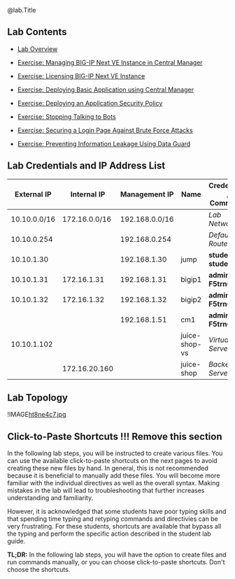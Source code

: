 @lab.Title

## Lab Contents

- [Lab Overview](#lab-overview)

- [Exercise: Managing BIG-IP Next VE Instance in Central Manager](#lab-1-managing-big-ip-next-ve-instance-in-central-manager)

- [Exercise: Licensing BIG-IP Next VE Instance](#lab-2-licensing-big-ip-next-ve-instance)

- [Exercise: Deploying Basic Application using Central Manager](#lab-3-deploying-basic-application-using-central-manager)

- [Exercise: Deploying an Application Security Policy](#lab-4-deploying-an-application-security-policy)

- [Exercise: Stopping Talking to Bots](#lab-5-stopping-talking-to-bots)

- [Exercise: Securing a Login Page Against Brute Force Attacks](#lab-6-securing-a-login-page-against-brute-force-attacks)

- [Exercise: Preventing Information Leakage Using Data Guard](#lab-7-preventing-information-leakage-using-data-guard)

## Lab Credentials and IP Address List

| External IP  | Internal IP   | Management IP  | Name          | Credentials / Comments |
|--------------|---------------|----------------|---------------|------------------------|
| 10.10.0.0/16 | 172.16.0.0/16 | 192.168.0.0/16 |               | *Lab Network*          |
| 10.10.0.254  |               | 192.168.0.254  |               | *Default Route*        |
| 10.10.1.30   |               | 192.168.1.30   | jump          | **student / student**  |
| 10.10.1.31   | 172.16.1.31   | 192.168.1.31   | bigip1        | **admin / F5trn001!**  |
| 10.10.1.32   | 172.16.1.32   | 192.168.1.32   | bigip2        | **admin / F5trn001!**  |
|              |               | 192.168.1.51   | cm1           | **admin / F5trn001!**  |
| 10.10.1.102  |               |                | juice-shop-vs | *Virtual Server*       |
|              | 172.16.20.160 |                | juice-shop    | *Backend Server*       |

## Lab Topology

!IMAGE[ht8ne4c7.jpg](instructions261554/ht8ne4c7.jpg)

## Click-to-Paste Shortcuts !!! Remove this section

In the following lab steps, you will be instructed to create various files.  You can use the available click-to-paste shortcuts on the next pages to avoid creating these new files by hand.  In general, this is not recommended because it is beneficial to manually add these files.  You will become more familiar with the individual directives as well as the overall syntax.  Making mistakes in the lab will lead to troubleshooting that further increases understanding and familiarity.

However, it is acknowledged that some students have poor typing skills and that spending time typing and retyping commands and directivies can be very frustrating.  For these students, shortcuts are available that bypass all the typing and perform the specific action described in the student lab guide.

**TL;DR:** In the following lab steps, you will have the option to create files and run commands manually, or you can choose click-to-paste shortcuts.  Don't choose the shortcuts.
